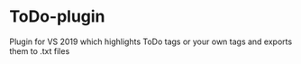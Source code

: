# ToDo-plugin
Plugin for VS 2019 which highlights ToDo tags or your own tags and exports them to .txt files
